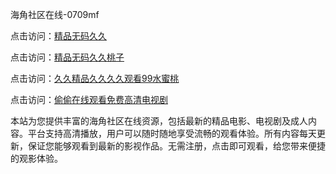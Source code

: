 海角社区在线-0709mf

点击访问：<a href="https://heiliaozj3tjd.pages.dev">精品无码久久</a>

点击访问：<a href="https://heiliaoe8ajia.pages.dev">精品无码久久桃子</a>

点击访问：<a href="https://heiliaoxqkkct.pages.dev">久久精品久久久久观看99水蜜桃</a>

点击访问：<a href="https://heiliaoxwd5i8.pages.dev">偷偷在线观看免费高清电视剧</a>

本站为您提供丰富的海角社区在线资源，包括最新的精品电影、电视剧及成人内容。平台支持高清播放，用户可以随时随地享受流畅的观看体验。所有内容每天更新，保证您能够观看到最新的影视作品。无需注册，点击即可观看，给您带来便捷的观影体验。

<span style="display:none;">[Canonical link](https://github.com/tg20250709/tg09 ）</span>
